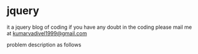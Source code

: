 # jquery
it a jquery blog of coding if you have any doubt in the coding please mail me at kumarvadivel1999@gmail.com

problem description as follows
